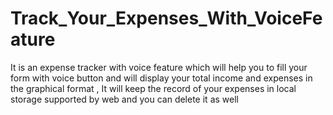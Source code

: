 # Track_Your_Expenses_With_VoiceFeature
It is an expense tracker with voice feature which will help you to fill your form with voice button and will display your total income and expenses in the graphical format , It will keep the record of your expenses in local storage supported by web and you can delete it as well 
